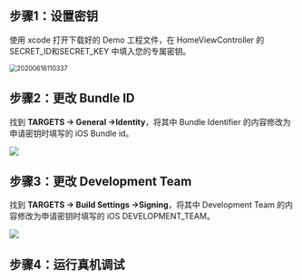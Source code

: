 ## 步骤1：设置密钥
使用 xcode 打开下载好的 Demo 工程文件，在 HomeViewController 的 SECRET_ID和SECRET_KEY 中填入您的专属密钥。

<img src="https://main.qcloudimg.com/raw/d17501a591d0042a965204d6e7c2480b.png" alt="20200616110337" style="zoom:80%;" />

## 步骤2：更改 Bundle ID

找到 **TARGETS -> General ->Identity**，将其中 Bundle Identifier 的内容修改为申请密钥时填写的 iOS Bundle id。

![](https://main.qcloudimg.com/raw/ee60603d7b2af826eebb2ad2a294dac7.png)

## 步骤3：更改 Development Team

找到 **TARGETS -> Build Settings ->Signing**，将其中 Development Team 的内容修改为申请密钥时填写的 iOS DEVELOPMENT_TEAM。

![](https://main.qcloudimg.com/raw/4f40c89e100e8661603372516d901aee.png)

## 步骤4：运行真机调试


